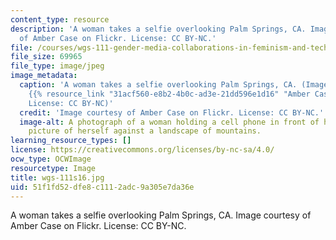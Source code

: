```yaml
---
content_type: resource
description: 'A woman takes a selfie overlooking Palm Springs, CA. Image courtesy
  of Amber Case on Flickr. License: CC BY-NC.'
file: /courses/wgs-111-gender-media-collaborations-in-feminism-and-technology-spring-2016/51f1fd52dfe8c1112adc9a305e7da36e_wgs-111s16.jpg
file_size: 69965
file_type: image/jpeg
image_metadata:
  caption: 'A woman takes a selfie overlooking Palm Springs, CA. (Image courtesy of
    {{% resource_link "31acf560-e8b2-4b0c-ad3e-21dd596e1d16" "Amber Case" %}} on Flickr.
    License: CC BY-NC)'
  credit: 'Image courtesy of Amber Case on Flickr. License: CC BY-NC.'
  image-alt: A photograph of a woman holding a cell phone in front of her taking a
    picture of herself against a landscape of mountains.
learning_resource_types: []
license: https://creativecommons.org/licenses/by-nc-sa/4.0/
ocw_type: OCWImage
resourcetype: Image
title: wgs-111s16.jpg
uid: 51f1fd52-dfe8-c111-2adc-9a305e7da36e
---
```

A woman takes a selfie overlooking Palm Springs, CA. Image courtesy of Amber Case on Flickr. License: CC BY-NC.